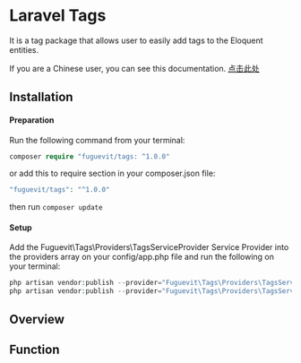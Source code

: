 # Laravel Tags

It is a tag package that allows user to easily add tags to the Eloquent entities.

If you are a Chinese user, you can see this documentation. [点击此处](https://github.com/fuguevit/tags/blob/master/README_ZH.md)

## Installation

#### Preparation

Run the following command from your terminal:

```php
composer require "fuguevit/tags: ^1.0.0"
```

or add this to require section in  your composer.json file:

```php
"fuguevit/tags": "^1.0.0"
```

then run `composer update`

#### Setup

Add the Fuguevit\Tags\Providers\TagsServiceProvider Service Provider into the providers array on your config/app.php file and run the following on your terminal:

```php
php artisan vendor:publish --provider="Fuguevit\Tags\Providers\TagsServiceProvider" --tag="config"
php artisan vendor:publish --provider="Fuguevit\Tags\Providers\TagsServiceProvider" --tag="migrations"
```

## Overview

## Function

